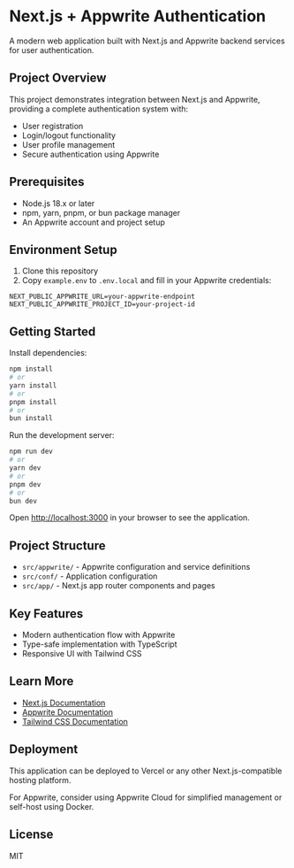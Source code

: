 # Next.js + Appwrite Authentication

A modern web application built with Next.js and Appwrite backend services for user authentication.

## Project Overview

This project demonstrates integration between Next.js and Appwrite, providing a complete authentication system with:

- User registration
- Login/logout functionality
- User profile management
- Secure authentication using Appwrite

## Prerequisites

- Node.js 18.x or later
- npm, yarn, pnpm, or bun package manager
- An Appwrite account and project setup

## Environment Setup

1. Clone this repository
2. Copy `example.env` to `.env.local` and fill in your Appwrite credentials:

```
NEXT_PUBLIC_APPWRITE_URL=your-appwrite-endpoint
NEXT_PUBLIC_APPWRITE_PROJECT_ID=your-project-id
```

## Getting Started

Install dependencies:

```bash
npm install
# or
yarn install
# or
pnpm install
# or
bun install
```

Run the development server:

```bash
npm run dev
# or
yarn dev
# or
pnpm dev
# or
bun dev
```

Open [http://localhost:3000](http://localhost:3000) in your browser to see the application.

## Project Structure

- `src/appwrite/` - Appwrite configuration and service definitions
- `src/conf/` - Application configuration
- `src/app/` - Next.js app router components and pages

## Key Features

- Modern authentication flow with Appwrite
- Type-safe implementation with TypeScript
- Responsive UI with Tailwind CSS

## Learn More

- [Next.js Documentation](https://nextjs.org/docs)
- [Appwrite Documentation](https://appwrite.io/docs)
- [Tailwind CSS Documentation](https://tailwindcss.com/docs)

## Deployment

This application can be deployed to Vercel or any other Next.js-compatible hosting platform.

For Appwrite, consider using Appwrite Cloud for simplified management or self-host using Docker.

## License

MIT
